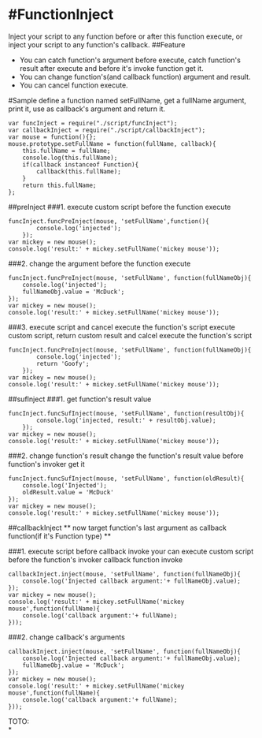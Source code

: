 #FunctionInject
==============
Inject your script to any function before or after this function execute, or inject your script to any function's callback.
##Feature
* You can catch function's argument before execute, catch function's result after execute and before it's invoke function get it.
* You can change function's(and callback function) argument and result.
* You can cancel function execute.

#Sample
define a function named setFullName, get a fullName argument, print it, use as callback's argument and return it.
```Node
var funcInject = require("./script/funcInject");
var callbackInject = require("./script/callbackInject");
var mouse = function(){};
mouse.prototype.setFullName = function(fullName, callback){
    this.fullName = fullName;
    console.log(this.fullName);
    if(callback instanceof Function){
        callback(this.fullName);
    }
    return this.fullName;
};
```
##preInject
###1. execute custom script before the function execute
```Node
funcInject.funcPreInject(mouse, 'setFullName',function(){
        console.log('injected');
    });
var mickey = new mouse();
console.log('result:' + mickey.setFullName('mickey mouse'));
```
###2. change the argument before the function execute
```Node
funcInject.funcPreInject(mouse, 'setFullName', function(fullNameObj){
    console.log('injected');
    fullNameObj.value = 'McDuck';
});
var mickey = new mouse();
console.log('result:' + mickey.setFullName('mickey mouse'));
```
###3. execute script and cancel execute the function's script 
execute custom script, return custom result and calcel execute the function's script
```Node
funcInject.funcPreInject(mouse, 'setFullName', function(fullNameObj){
        console.log('injected');
        return 'Goofy';
    });
var mickey = new mouse();
console.log('result:' + mickey.setFullName('mickey mouse'));
```

##sufInject
###1. get function's result value
```Node
funcInject.funcSufInject(mouse, 'setFullName', function(resultObj){
        console.log('injected, result:' + resultObj.value);
    });
var mickey = new mouse();
console.log('result:' + mickey.setFullName('mickey mouse'));
```
###2. change function's result
change the function's result value before function's invoker get it
```Node
funcInject.funcSufInject(mouse, 'setFullName', function(oldResult){
    console.log('Injected');
    oldResult.value = 'McDuck'
});
var mickey = new mouse();
console.log('result:' + mickey.setFullName('mickey mouse'));
```

##callbackInject
** now target function's last argument as callback function(if it's Function type) **

###1. execute script before callback invoke
your can execute custom script before the function's invoker callback function invoke
```Node
callbackInject.inject(mouse, 'setFullName', function(fullNameObj){
    console.log('Injected callback argument:'+ fullNameObj.value);
});
var mickey = new mouse();
console.log('result:' + mickey.setFullName('mickey mouse',function(fullName){
    console.log('callback argument:'+ fullName);
}));
```
###2. change callback's arguments
```Node
callbackInject.inject(mouse, 'setFullName', function(fullNameObj){
    console.log('Injected callback argument:'+ fullNameObj.value);
    fullNameObj.value = 'McDuck';
});
var mickey = new mouse();
console.log('result:' + mickey.setFullName('mickey mouse',function(fullName){
    console.log('callback argument:'+ fullName);
}));
```
TOTO:  
* 
